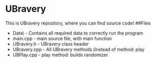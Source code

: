 # UBravery
This is UBravery repository, where you can find source code!
##Files
* Data\ - Contains all required data to correctly run the program
* main.cpp - main source file, with main function
* UBravery.h - UBravery class header
* UBravery.cpp - All UBravery methods (instead of method: play
* UBPlay.cpp - play method: builds randomizer
